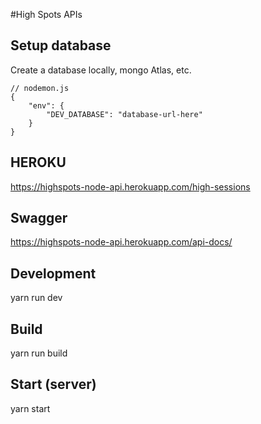 #High Spots APIs

## Setup database

Create a database locally, mongo Atlas, etc.

```
// nodemon.js
{
    "env": {
        "DEV_DATABASE": "database-url-here"
    }
}
```

## HEROKU

https://highspots-node-api.herokuapp.com/high-sessions


## Swagger

https://highspots-node-api.herokuapp.com/api-docs/


## Development

yarn run dev

## Build

yarn run build

## Start (server)

yarn start